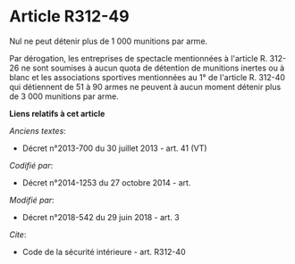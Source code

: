 # Article R312-49

Nul ne peut détenir plus de 1 000 munitions par arme.

Par dérogation, les entreprises de spectacle mentionnées à l'article R. 312-26 ne sont soumises à aucun quota de détention de
munitions inertes ou à blanc et les associations sportives mentionnées au 1° de l'article R. 312-40 qui détiennent de 51 à 90
armes ne peuvent à aucun moment détenir plus de 3 000 munitions par arme.

**Liens relatifs à cet article**

_Anciens textes_:

  - Décret n°2013-700 du 30 juillet 2013 - art. 41 (VT)

_Codifié par_:

  - Décret n°2014-1253 du 27 octobre 2014 - art.

_Modifié par_:

  - Décret n°2018-542 du 29 juin 2018 - art. 3

_Cite_:

  - Code de la sécurité intérieure - art. R312-40
